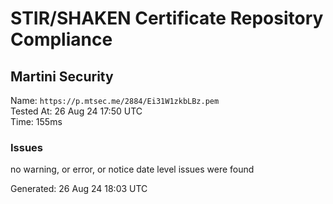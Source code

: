 # STIR/SHAKEN Certificate Repository Compliance

## Martini Security

Name: `https://p.mtsec.me/2884/Ei31W1zkbLBz.pem`\
Tested At: 26 Aug 24 17:50 UTC\
Time: 155ms

### Issues

no warning, or error, or notice date level issues were found

Generated: 26 Aug 24 18:03 UTC
